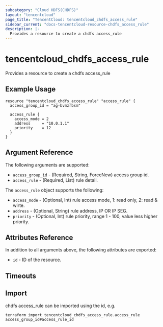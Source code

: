 ```yaml
---
subcategory: "Cloud HDFS(CHDFS)"
layout: "tencentcloud"
page_title: "TencentCloud: tencentcloud_chdfs_access_rule"
sidebar_current: "docs-tencentcloud-resource-chdfs_access_rule"
description: |-
  Provides a resource to create a chdfs access_rule
---
```


# tencentcloud_chdfs_access_rule

Provides a resource to create a chdfs access_rule

## Example Usage

```hcl
resource "tencentcloud_chdfs_access_rule" "access_rule" {
  access_group_id = "ag-bvmzrbsm"

  access_rule {
    access_mode = 2
    address     = "10.0.1.1"
    priority    = 12
  }
}
```

## Argument Reference

The following arguments are supported:

* `access_group_id` - (Required, String, ForceNew) access group id.
* `access_rule` - (Required, List) rule detail.

The `access_rule` object supports the following:

* `access_mode` - (Optional, Int) rule access mode, 1: read only, 2: read &amp; wirte.
* `address` - (Optional, String) rule address, IP OR IP SEG.
* `priority` - (Optional, Int) rule priority, range 1 - 100, value less higher priority.

## Attributes Reference

In addition to all arguments above, the following attributes are exported:

* `id` - ID of the resource.



## Timeouts

<no value>


## Import

chdfs access_rule can be imported using the id, e.g.

```
terraform import tencentcloud_chdfs_access_rule.access_rule access_group_id#access_rule_id
```

